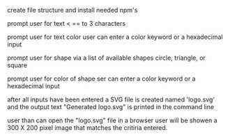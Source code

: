 create file structure and install needed npm's

prompt user for text < == to 3 characters

prompt user for text color
    user can enter a color keyword or a hexadecimal input

prompt user for shape via a list of available shapes
    circle, triangle, or square

prompt user for color of shape
    ser can enter a color keyword or a hexadecimal input

after all inputs have been entered a SVG file is created named 'logo.svg'
and the output text "Generated logo.svg" is printed in the command line

user than can open the "logo.svg" file in a browser
    user will be showen a 300 X 200 pixel image that matches the critiria entered.